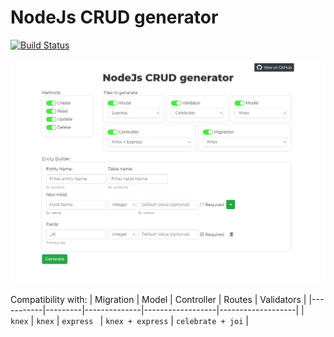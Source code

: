  NodeJs CRUD generator
====================
[![Build Status](https://travis-ci.org/ArthurMbraga/nodejs-crud-generator.svg?branch=master)](https://travis-ci.org/ArthurMbraga/nodejs-crud-generator)

![CRUD main page](https://raw.githubusercontent.com/ArthurMbraga/nodejs-crud-generator/master/print.png)

Compatibility with:
| Migration |  Model  |  Controller  |      Routes      |     Validators    | 
|-----------|---------|--------------|------------------|-------------------|
| ` knex`   | `knex`  |  `express `  | `knex + express` | `celebrate + joi` |  

